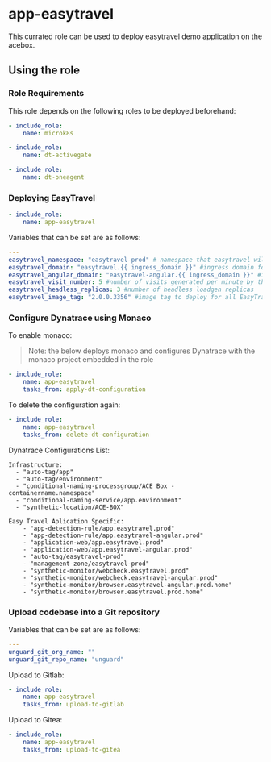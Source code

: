# app-easytravel

This currated role can be used to deploy easytravel demo application on the acebox.

## Using the role

### Role Requirements
This role depends on the following roles to be deployed beforehand:
```yaml
- include_role:
    name: microk8s

- include_role:
    name: dt-activegate

- include_role:
    name: dt-oneagent

```

### Deploying EasyTravel

```yaml
- include_role:
    name: app-easytravel
```

Variables that can be set are as follows:

```yaml
---
easytravel_namespace: "easytravel-prod" # namespace that easytravel will be deployed in
easytravel_domain: "easytravel.{{ ingress_domain }}" #ingress domain for regular easytravel
easytravel_angular_domain: "easytravel-angular.{{ ingress_domain }}" #ingress domain for easytravel angular
easytravel_visit_number: 5 #number of visits generated per minute by the headless loadgen per replica
easytravel_headless_replicas: 3 #number of headless loadgen replicas
easytravel_image_tag: "2.0.0.3356" #image tag to deploy for all EasyTravel images
```

### Configure Dynatrace using Monaco

To enable monaco:


> Note: the below deploys monaco and configures Dynatrace with the monaco project embedded in the role

```yaml
- include_role:
    name: app-easytravel
    tasks_from: apply-dt-configuration
```

To delete the configuration again:

```yaml
- include_role:
    name: app-easytravel
    tasks_from: delete-dt-configuration
```

Dynatrace Configurations List:

    Infrastructure:
      - "auto-tag/app"
      - "auto-tag/environment"
      - "conditional-naming-processgroup/ACE Box - containername.namespace"
      - "conditional-naming-service/app.environment"
      - "synthetic-location/ACE-BOX"
    
    Easy Travel Aplication Specific:
        - "app-detection-rule/app.easytravel.prod"
        - "app-detection-rule/app.easytravel-angular.prod"
        - "application-web/app.easytravel.prod"
        - "application-web/app.easytravel-angular.prod"
        - "auto-tag/easytravel-prod"
        - "management-zone/easytravel-prod"
        - "synthetic-monitor/webcheck.easytravel.prod"
        - "synthetic-monitor/webcheck.easytravel-angular.prod"
        - "synthetic-monitor/browser.easytravel-angular.prod.home"
        - "synthetic-monitor/browser.easytravel.prod.home"
   
  ### Upload codebase into a Git repository

Variables that can be set are as follows:

```yaml
---
unguard_git_org_name: ""
unguard_git_repo_name: "unguard"
```

Upload to Gitlab:

```yaml
- include_role:
    name: app-easytravel
    tasks_from: upload-to-gitlab
```

Upload to Gitea:

```yaml
- include_role:
    name: app-easytravel
    tasks_from: upload-to-gitea
```
